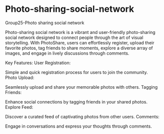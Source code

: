 # Photo-sharing-social-network
Group25-Photo sharing social network

Photo-sharing social network is a vibrant and user-friendly photo-sharing social network designed to connect people through the art of visual storytelling. With PhotoShare, users can effortlessly register, upload their favorite photos, tag friends to share moments, explore a diverse array of images, and engage in lively discussions through comments.

Key Features:
User Registration:

Simple and quick registration process for users to join the community.
Photo Upload:

Seamlessly upload and share your memorable photos with others.
Tagging Friends:

Enhance social connections by tagging friends in your shared photos.
Explore Feed:

Discover a curated feed of captivating photos from other users.
Comments:

Engage in conversations and express your thoughts through comments.
